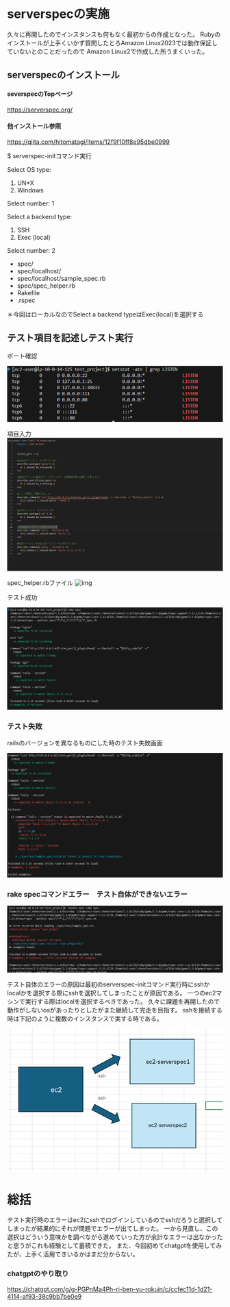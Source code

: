 # serverspecの実施

久々に再開したのでインスタンスも何もなく最初からの作成となった。
Rubyのインストールが上手くいかず質問したとろAmazon Linux2023では動作保証していないとのことだったので
Amazon Linux2で作成した所うまくいった。

## serverspecのインストール

#### severspecのTopページ
 https://serverspec.org/

#### 他インストール参照
https://qiita.com/hitomatagi/items/12f9f10ff8e95dbe0999

$ serverspec-initコマンド実行

Select OS type:

  1) UN*X
  2) Windows

Select number: 1

Select a backend type:

  1) SSH
  2) Exec (local)

Select number: 2

 + spec/
 + spec/localhost/
 + spec/localhost/sample_spec.rb
 + spec/spec_helper.rb
 + Rakefile
 + .rspec

＊今回はローカルなのでSelect a backend typeはExec(local)を選択する


## テスト項目を記述しテスト実行

ポート確認

![img](lecture11/img：ポート確認.png)


項目入力
![img](lecture11/img：テスト項目記述.png)

spec_helper.rbファイル
![img](lecture11/img：spec_helper.rb.png)


テスト成功

![img](lecture11/img：テスト成功.png)



### テスト失敗

railsのバージョンを異なるものにした時のテスト失敗画面

![img](lecture11/img：テスト失敗.png)




### rake specコマンドエラー　テスト自体ができないエラー

![img](lecture11/img：実行エラー.png)


テスト自体のエラーの原因は最初のserverspec-initコマンド実行時にsshかlocalかを選択する際にsshを選択してしまったことが原因である。
一つのec2マシンで実行する際はlocalを選択するべきであった。
久々に課題を再開したので動作がしないosがあったりとしたがまた継続して完走を目指す。
sshを接続する時は下記のように複数のインスタンスで実する時である。

![img](lecture11/lecture11_img：serverspec：ssh.png)





# 総括

テスト実行時のエラーはec2にsshでログインしているのでsshだろうと選択してしまったが結果的にそれが問題でエラーが出てしまった。
一から見直し、この選択はどういう意味かを調べながら進めていった方が余計なエラーは出なかったと思うがこれも経験として蓄積できた。
また、今回初めてchatgptを使用してみたが、上手く活用できいるかはまだ分からない。



### chatgptのやり取り

https://chatgpt.com/g/g-PGPnMa4Ph-ri-ben-yu-rokuin/c/ccfec11d-1d21-4114-af93-38c9bb7be0e9
